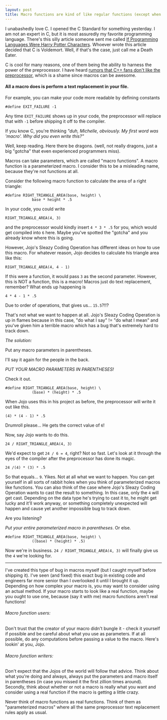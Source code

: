```yaml
---
layout: post
title: Macro functions are kind of like regular functions (except when they're not)
---
```

I unabashedly love C. I opened the C Standard for something yesterday. I am not an expert in C, but it is most assuredly my favorite programming language. There's this silly article someone sent me called [If Programming Languages Were Harry Potter Characters](http://heeris.id.au/2014/if-programming-languages-were-harry-potter-characters/). Whoever wrote this article decided that C is Voldemort. Well, if that's the case, just call me a Death Eater.

C is cool for many reasons, one of them being the ability to harness the power of the preprocessor. I have heard [rumors that C++ fans don't like the preprocessor](http://stackoverflow.com/questions/1637332/static-const-vs-define), which is a shame since macros can be awesome.

#### All a macro does is perform a text replacement in your file.

For example, you can make your code more readable by defining constants

```
#define EXIT_FAILURE -1
```

Any time `EXIT_FAILURE` shows up in your code, the preprocessor will replace that with `-1` before shipping it off to the compiler. 

If you know C, you're thinking *"duh, Michelle, obviously. My first word was 'macro'. Why did you even write this?"*

Well, keep reading. Here there be dragons. (well, not really dragons, just a big "gotcha" that even experienced programmers miss).

Macros can take parameters, which are called "macro functions". A macro function is a parameterized macro. I consider this to be a misleading name, because they're not functions at all. 

Consider the following macro function to calculate the area of a right triangle:

```
#define RIGHT_TRIANGLE_AREA(base, height) \
            base * height * .5
```

In your code, you could write

```
RIGHT_TRIANGLE_AREA(4, 3)
```

and the preprocessor would kindly insert `4 * 3 * .5` for you, which would get compiled into `6` here.
Maybe you've spotted the "gotcha" and you already know where this is going. 

However, Jojo's Sleazy Coding Operation has different ideas on how to use this macro. 
For whatever reason, Jojo decides to calculate his triangle area like this:

```
RIGHT_TRIANGLE_AREA(4, 4 - 1)
```

If this were a function, it would pass `3` as the second parameter. However, this is NOT a function, this is a macro! Macros just do text replacement, remember? What ends up happening is

```
4 * 4 - 1 * .5
```

Due to order of operations, that gives us...
`15.5`?!!? 

That's not what we want to happen at all. Jojo's Sleazy Coding Operation is up in flames because in this case, "do what I say" != "do what I mean" and you've given him a terrible macro which has a bug that's extremely hard to track down. 

*The solution:*

Put any macro parameters in parentheses.
 
I'll say it again for the people in the back.

*PUT YOUR MACRO PARAMETERS IN PARENTHESES!* 

Check it out.

```
#define RIGHT_TRIANGLE_AREA(base, height) \
            (base) * (height) * .5
```

When Jojo uses this in his project as before, the preprocessor will write it out like this.

```
(4) * (4 - 1) * .5
```

Drumroll please... 
He gets the correct value of `6`! 

Now, say Jojo wants to do this.

```
24 / RIGHT_TRIANGLE_AREA(4, 3)
```

We'd expect to get `24 / 6 = 4`, right? Not so fast. Let's look at it through the eyes of the compiler after the preprocessor has done its magic.

```
24 /(4) * (3) * .5
```

So that equals... `9`. Yikes. Not at all what we want to happen. You can get yourself in all sorts of rabbit holes when you think of parameterized macros like functions. 
You can also think of the case where Jojo's Sleazy Coding Operation wants to cast the result to something. In this case, only the `4` will get cast. Depending on the data type he's trying to cast it to, he might get lucky and it'll work anyway, or something completely unexpected will happen and cause yet another impossible bug to track down.

Are you listening?

*Put your entire parameterized macro in parentheses*. Or else. 

```
#define RIGHT_TRIANGLE_AREA(base, height) \
            ((base) * (height) * .5)
```
			
Now we're in business. `24 / RIGHT_TRIANGLE_AREA(4, 3)` will finally give us the `4` we're looking for.

---

I've created this type of bug in macros myself (but I caught myself before shipping it). I've seen (and fixed) this exact bug in existing code and engineers far more senior than I overlooked it until I brought it up. Depending on how complex your macro is, you may want to consider using an actual method. If your macro starts to look like a real function, maybe you ought to use one, because (say it with me) macro functions aren't real functions!

###### Macro function users: 
Don't trust that the creator of your macro didn't bungle it - check it yourself if possible and be careful about what you use as parameters. If at all possible, do any computations before passing a value to the macro. Here's lookin' at you, Jojo.

###### Macro function writers: 
Don't expect that the Jojos of the world will follow that advice. Think about what you're doing and always, always put the parameters and macro itself in parentheses (in case you missed it the first zillion times around). Secondly, think about whether or not a macro is really what you want and consider using a real function if the macro is getting a little crazy.

Never think of macro functions as real functions. Think of them as "parameterized macros" where all the same preprocessor text replacement rules apply as usual.

